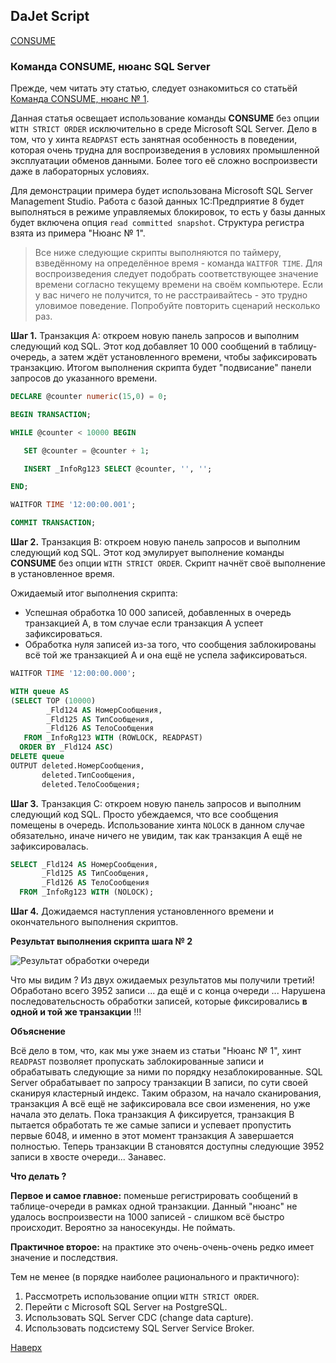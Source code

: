 ## DaJet Script

[CONSUME](https://github.com/zhichkin/dajet/tree/main/doc/dajet-script/databases/consume/README.md)

### Команда CONSUME, нюанс SQL Server

Прежде, чем читать эту статью, следует ознакомиться со статьёй [Команда CONSUME, нюанс № 1](https://github.com/zhichkin/dajet/blob/main/doc/dajet-script/databases/consume/nuances/one/README.md).

Данная статья освещает использование команды **CONSUME** без опции ```WITH STRICT ORDER``` исключительно в среде Microsoft SQL Server. Дело в том, что у хинта ```READPAST``` есть занятная особенность в поведении, которая очень трудна для воспроизведения в условиях промышленной эксплуатации обменов данными. Более того её сложно воспроизвести даже в лабораторных условиях.

Для демонстрации примера будет использована Microsoft SQL Server Management Studio. Работа с базой данных 1С:Предприятие 8 будет выполняться в режиме управляемых блокировок, то есть у базы данных будет включена опция ```read committed snapshot```. Структура регистра взята из примера "Нюанс № 1".

> Все ниже следующие скрипты выполняются по таймеру, взведённому на определённое время - команда ```WAITFOR TIME```. Для воспроизведения следует подобрать соответствующее значение времени согласно текущему времени на своём компьютере. Если у вас ничего не получится, то не расстраивайтесь - это трудно уловимое поведение. Попробуйте повторить сценарий несколько раз.

**Шаг 1.** Транзакция A: откроем новую панель запросов и выполним следующий код SQL. Этот код добавляет 10 000 сообщений в таблицу-очередь, а затем ждёт установленного времени, чтобы зафиксировать транзакцию. Итогом выполнения скрипта будет "подвисание" панели запросов до указанного времени.

```SQL
DECLARE @counter numeric(15,0) = 0;

BEGIN TRANSACTION;

WHILE @counter < 10000 BEGIN

   SET @counter = @counter + 1;

   INSERT _InfoRg123 SELECT @counter, '', '';

END;

WAITFOR TIME '12:00:00.001';

COMMIT TRANSACTION;
```

**Шаг 2.** Транзакция B: откроем новую панель запросов и выполним следующий код SQL. Этот код эмулирует выполнение команды **CONSUME** без опции ```WITH STRICT ORDER```. Скрипт начнёт своё выполнение в установленное время.

Ожидаемый итог выполнения скрипта:
- Успешная обработка 10 000 записей, добавленных в очередь транзакцией A, в том случае если транзакция A успеет зафиксироваться.
- Обработка нуля записей из-за того, что сообщения заблокированы всё той же транзакцией A и она ещё не успела зафиксироваться.

```SQL
WAITFOR TIME '12:00:00.000';

WITH queue AS 
(SELECT TOP (10000)
        _Fld124 AS НомерСообщения,
        _Fld125 AS ТипСообщения,
        _Fld126 AS ТелоСообщения
   FROM _InfoRg123 WITH (ROWLOCK, READPAST)
  ORDER BY _Fld124 ASC)
DELETE queue
OUTPUT deleted.НомерСообщения,
       deleted.ТипСообщения,
       deleted.ТелоСообщения;
```

**Шаг 3.** Транзакция C: откроем новую панель запросов и выполним следующий код SQL. Просто убеждаемся, что все сообщения помещены в очередь. Использование хинта ```NOLOCK``` в данном случае обязательно, иначе ничего не увидим, так как транзакция A ещё не зафиксировалась.

```SQL
SELECT _Fld124 AS НомерСообщения,
       _Fld125 AS ТипСообщения,
       _Fld126 AS ТелоСообщения
  FROM _InfoRg123 WITH (NOLOCK);
```

**Шаг 4.** Дожидаемся наступления установленного времени и окончательного выполнения скриптов.

**Результат выполнения скрипта шага № 2**

![Результат обработки очереди](https://github.com/zhichkin/dajet/blob/main/doc/img/sql-server-consume-nuance.png)

Что мы видим ? Из двух ожидаемых результатов мы получили третий! Обработано всего 3952 записи ... да ещё и с конца очереди ... Нарушена последовательсность обработки записей, которые фиксировались **в одной и той же транзакции** !!!

**Объяснение**

Всё дело в том, что, как мы уже знаем из статьи "Нюанс № 1", хинт ```READPAST``` позволяет пропускать заблокированные записи и обрабатывать следующие за ними по порядку незаблокированные. SQL Server обрабатывает по запросу транзакции B записи, по сути своей сканируя кластерный индекс. Таким образом, на начало сканирования, транзакция A всё ещё не зафиксировала все свои изменения, но уже начала это делать. Пока транзакция A фиксируется, транзакция B пытается обработать те же самые записи и успевает пропустить первые 6048, и именно в этот момент транзакция A завершается полностью. Теперь транзакции B становятся доступны следующие 3952 записи в хвосте очереди... Занавес.

**Что делать ?**

**Первое и самое главное:** поменьше регистрировать сообщений в таблице-очереди в рамках одной транзакции. Данный "нюанс" не удалось воспроизвести на 1000 записей - слишком всё быстро происходит. Вероятно за наносекунды. Не поймать.

**Практичное второе:** на практике это очень-очень-очень редко имеет значение и последствия.

Тем не менее (в порядке наиболее рационального и практичного):
1. Рассмотреть использование опции ```WITH STRICT ORDER```.
2. Перейти с Microsoft SQL Server на PostgreSQL.
3. Использовать SQL Server CDC (change data capture).
4. Использовать подсистему SQL Server Service Broker.

[Наверх](#команда-consume-нюанс-sql-server)
